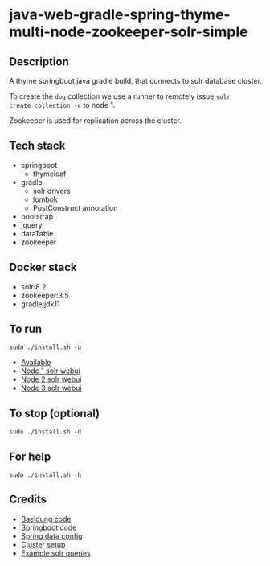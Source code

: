 # java-web-gradle-spring-thyme-multi-node-zookeeper-solr-simple

## Description
A thyme springboot java gradle build,
that connects to solr database cluster.

To create the `dog` collection we use a runner
to remotely issue `solr create_collection -c` to
node 1.

Zookeeper is used for replication across
the cluster.

## Tech stack
- springboot
  - thymeleaf
- gradle
  - solr drivers
  - lombok
  - PostConstruct annotation
- bootstrap
- jquery
- dataTable
- zookeeper

## Docker stack
- solr:8.2
- zookeeper:3.5
- gradle:jdk11

## To run
`sudo ./install.sh -u`
- [Available](http://localhost)
- [Node 1 solr webui](http://localhost:8981)
- [Node 2 solr webui](http://localhost:8982)
- [Node 3 solr webui](http://localhost:8983)

## To stop (optional)
`sudo ./install.sh -d`

## For help
`sudo ./install.sh -h`

## Credits
- [Baeldung code](https://github.com/eugenp/tutorials/tree/master/persistence-modules/spring-data-solr)
- [Springboot code](https://javadeveloperzone.com/spring-boot/spring-boot-solr-example/)
- [Spring data config](https://www.google.com/search?client=firefox-b-1-lm&q=spring+boot+solr+example)
- [Cluster setup](https://gist.github.com/makuk66/0812f70b77aa92230c203cec41acac64#file-docker-compose-yml-L64)
- [Example solr queries](https://docs.spring.io/spring-data/solr/docs/1.0.x/reference/html/solr.repositories.html)
